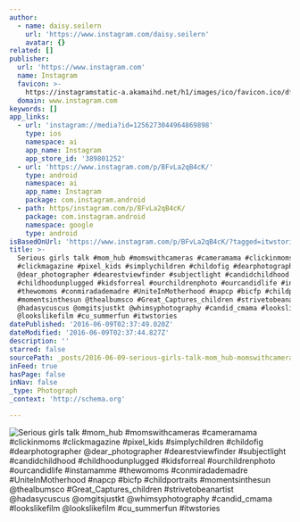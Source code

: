 ```yaml
---
author:
  - name: daisy.seilern
    url: 'https://www.instagram.com/daisy.seilern'
    avatar: {}
related: []
publisher:
  url: 'https://www.instagram.com'
  name: Instagram
  favicon: >-
    https://instagramstatic-a.akamaihd.net/h1/images/ico/favicon.ico/dfa85bb1fd63.ico
  domain: www.instagram.com
keywords: []
app_links:
  - url: 'instagram://media?id=1256273044964869898'
    type: ios
    namespace: ai
    app_name: Instagram
    app_store_id: '389801252'
  - url: 'https://www.instagram.com/p/BFvLa2qB4cK/'
    type: android
    namespace: ai
    app_name: Instagram
    package: com.instagram.android
  - path: https/instagram.com/p/BFvLa2qB4cK/
    package: com.instagram.android
    namespace: google
    type: android
isBasedOnUrl: 'https://www.instagram.com/p/BFvLa2qB4cK/?tagged=itwstories'
title: >-
  Serious girls talk #mom_hub #momswithcameras #cameramama #clickinmoms
  #clickmagazine #pixel_kids #simplychildren #childofig #dearphotographer
  @dear_photographer #dearestviewfinder #subjectlight #candidchildhood
  #childhoodunplugged #kidsforreal #ourchildrenphoto #ourcandidlife #instamamme
  #thewomoms #conmiradademadre #UniteInMotherhood #napcp #bicfp #childportraits
  #momentsinthesun @thealbumsco #Great_Captures_children #strivetobeanartist
  @hadasycuscus @omgitsjustkt @whimsyphotography #candid_cmama #lookslikefilm
  @lookslikefilm #cu_summerfun #itwstories
datePublished: '2016-06-09T02:37:49.020Z'
dateModified: '2016-06-09T02:37:44.827Z'
description: ''
starred: false
sourcePath: _posts/2016-06-09-serious-girls-talk-mom_hub-momswithcameras-cameramama-cl.md
inFeed: true
hasPage: false
inNav: false
_type: Photograph
_context: 'http://schema.org'

---
```

![Serious girls talk #mom_hub #momswithcameras #cameramama #clickinmoms #clickmagazine #pixel_kids #simplychildren #childofig #dearphotographer @dear_photographer #dearestviewfinder #subjectlight #candidchildhood #childhoodunplugged #kidsforreal #ourchildrenphoto #ourcandidlife #instamamme #thewomoms #conmiradademadre #UniteInMotherhood #napcp #bicfp #childportraits #momentsinthesun @thealbumsco #Great_Captures_children #strivetobeanartist @hadasycuscus @omgitsjustkt @whimsyphotography #candid_cmama #lookslikefilm @lookslikefilm #cu_summerfun #itwstories](https://scontent.cdninstagram.com/t51.2885-15/s640x640/sh0.08/e35/13181329_1745752745647969_781182653_n.jpg?ig_cache_key=MTI1NjI3MzA0NDk2NDg2OTg5OA%3D%3D.2)